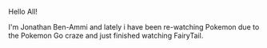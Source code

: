 Hello All!

I'm Jonathan Ben-Ammi and lately i have been re-watching Pokemon due to the Pokemon Go craze and just finished watching FairyTail.